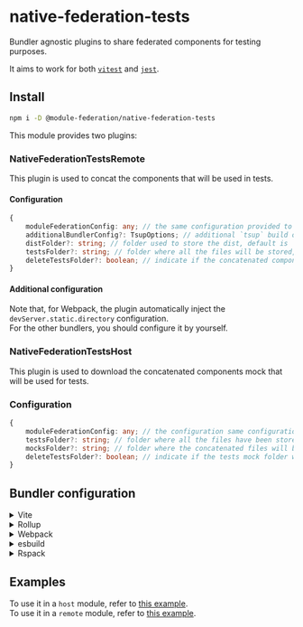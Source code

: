 # native-federation-tests

Bundler agnostic plugins to share federated components for testing purposes.

It aims to work for both [`vitest`](https://vitest.dev/) and [`jest`](https://jestjs.io/).

## Install

```bash
npm i -D @module-federation/native-federation-tests
```

This module provides two plugins:

### NativeFederationTestsRemote
This plugin is used to concat the components that will be used in tests.

#### Configuration
```typescript
{
    moduleFederationConfig: any; // the same configuration provided to the module federation plugin, it is MANDATORY
    additionalBundlerConfig?: TsupOptions; // additional `tsup` build options that will be merged with the one generated by the plugin, default is {}
    distFolder?: string; // folder used to store the dist, default is './dist'
    testsFolder?: string; // folder where all the files will be stored, default is '@mf-tests'
    deleteTestsFolder?: boolean; // indicate if the concatenated components folder will be deleted when the job completes, default is 'true'
}
```

#### Additional configuration
Note that, for Webpack, the plugin automatically inject the `devServer.static.directory` configuration.  
For the other bundlers, you should configure it by yourself.

### NativeFederationTestsHost
This plugin is used to download the concatenated components mock that will be used for tests.

### Configuration

```typescript
{
    moduleFederationConfig: any; // the configuration same configuration provided to the module federation plugin, it is MANDATORY
    testsFolder?: string; // folder where all the files have been stored, default is '@mf-tests',
    mocksFolder?: string; // folder where the concatenated files will be stored, default is './__mocks__',
    deleteTestsFolder?: boolean; // indicate if the tests mock folder will be deleted before the job starts, default is 'true'
}
```

## Bundler configuration

<details>
<summary>Vite</summary><br>

```ts
// vite.config.ts
import {NativeFederationTestsHost, NativeFederationTestsRemote} from '@module-federation/native-federation-tests/vite'

export default defineConfig({
  plugins: [
    NativeFederationTestsRemote({ /* options */ }),
    NativeFederationTestsHost({ /* options */ }),
  ],
  /* ... */
  server: { // This is needed to emulate the devServer.static.directory of WebPack and correctly serve the zip file
    /* ... */
    proxy: {
      '/@mf-types.zip': {
          target: 'http://localhost:3000',
          changeOrigin: true,
          rewrite: () => `/@fs/${process.cwd()}/dist/@mf-types.zip`
      }
    },
    fs: {
      /* ... */
      allow: ['./dist']
      /* ... */
    }
  }
})
```

<br>
</details>
<details>
<summary>Rollup</summary><br>

```ts
// rollup.config.js
import {NativeFederationTestsHost, NativeFederationTestsRemote} from '@module-federation/native-federation-tests/rollup'

export default {
  plugins: [
    NativeFederationTestsRemote({ /* options */ }),
    NativeFederationTestsHost({ /* options */ }),
  ],
}
```

<br>
</details>
<details>
<summary>Webpack</summary><br>

```ts
// webpack.config.js
const {NativeFederationTestsHost, NativeFederationTestsRemote} = require('@module-federation/native-federation-tests/webpack')
module.exports = {
  /* ... */
  plugins: [
    NativeFederationTestsRemote({ /* options */ }),
    NativeFederationTestsHost({ /* options */ })
  ]
}
```

<br>
</details>
<details>
<summary>esbuild</summary><br>

```ts
// esbuild.config.js
import { build } from 'esbuild'
import {NativeFederationTestsHost, NativeFederationTestsRemote} from '@module-federation/native-federation-tests/esbuild'

build({
  plugins: [
    NativeFederationTestsRemote({ /* options */ }),
    NativeFederationTestsHost({ /* options */ })
  ],
})
```

<br>
</details>

<details>
<summary>Rspack</summary><br>

```ts
// rspack.config.js
const {NativeFederationTestsHost, NativeFederationTestsRemote} = require('@module-federation/native-federation-tests/rspack')

module.exports = {
  /* ... */
  plugins: [
    NativeFederationTestsRemote({ /* options */ }),
    NativeFederationTestsHost({ /* options */ })
  ]
}
```

<br>
</details>

## Examples

To use it in a `host` module, refer to [this example](https://github.com/ilteoood/module-federation-typescript/tree/host).  
To use it in a `remote` module, refer to [this example](https://github.com/ilteoood/module-federation-typescript/tree/remote).

